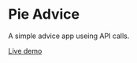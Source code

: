 # Pie Advice

A simple advice app useing API calls.

[Live demo](https://pearchat-24457.web.app/](https://62e1f33afe3aec2277c9209a--coruscating-frangipane-678ce5.netlify.app/))
